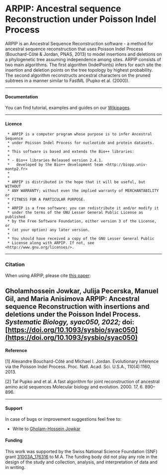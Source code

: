 # ARPIP: Ancestral sequence Reconstruction under Poisson Indel Process

ARPIP is an Ancestral Sequence Reconstruction software - a method for ancestral sequence reconstruction that uses 
Poisson Indel Process (Bouchard-Côté & Jordan, PNAS, 2013) to model insertions and deletions on a phylogenetic tree 
assuming independence among sites. ARPIP consists of two main algorithms. The first algorithm (IndelPoints) infers for
each site the insertion and deletion points on the tree topology by highest probability. The second algorithm reconstructs 
ancestral characters on the pruned subtrees in a manner similar to FastML (Pupko et al. (2000)). 

---

#### Documentation

You can find tutorial, examples and guides on our [Wikipages](https://acg-team.github.io/bpp-arpip/index.html).

---
#### Licence

     * ARPIP is a computer program whose purpose is to infer Ancestral Sequence 
     * under Poisson Indel Process for nucleotide and protein datasets.
     *
     * This software is based and extends the Bio++ libraries:
     *
     * - Bio++ libraries Released version 2.4.1.
     *   developed by the Bio++ development team <http://biopp.univ-montp2.fr>
     *
     *
     * ARPIP is distributed in the hope that it will be useful, but WITHOUT
     * ANY WARRANTY; without even the implied warranty of MERCHANTABILITY or
     * FITNESS FOR A PARTICULAR PURPOSE.
     *
     * ARPIP is a free software: you can redistribute it and/or modify it
     * under the terms of the GNU Lesser General Public License as published
     * by the Free Software Foundation, either version 3 of the License, or
     * (at your option) any later version.
     *
     * You should have received a copy of the GNU Lesser General Public
     * License along with ARPIP. If not, see <http://www.gnu.org/licenses/>.

---
### Citation

When using ARPIP, please cite [this paper](https://academic.oup.com/sysbio/advance-article-abstract/doi/10.1093/sysbio/syac050/6648472):

Gholamhossein Jowkar, Julija Pecerska, Manuel Gil, and Maria Anisimova 
**ARPIP: Ancestral sequence Reconstruction with insertions and deletions under the Poisson Indel Process.** 
*Systematic Biology, syac050, 2022;* 
 doi:[https://doi.org/10.1093/sysbio/syac050](https://doi.org/10.1093/sysbio/syac050)
---
#### Reference

[1] Alexandre Bouchard-Côté and Michael I. Jordan. Evolutionary inference via the Poisson Indel Process. Proc. Natl. Acad. Sci. U.S.A., 110(4):1160, 2013.

[2] Tal Pupko and et al.  A fast algorithm for joint reconstruction of ancestral amino acid sequences Molecular biology and evolution. 2000. 17, 6. 890–896.

---
#### Support
In case of bugs or improvement suggestions feel free to:
    
- Write to [Gholam-Hossein Jowkar](mailto:jowk@zhaw.ch)
    
#### Funding
This work was supported by the Swiss National Science Foundation (SNF) grant [31003A_176316](https://p3.snf.ch/Project-176316) to M.A. The funding body did not play any role in the design of 
the study and collection, analysis, and interpretation of data and in writing.

